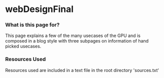 # webDesignFinal

### What is this page for?
This page explains a few of the many usecases of the GPU and is composed in a blog style with three subpages on information of hand picked usecases.

### Resources Used
Resources used are included in a text file in the root directory 'sources.txt'